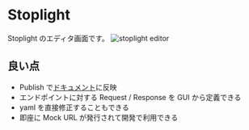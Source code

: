 # Stoplight

Stoplight のエディタ画面です。
![stoplight editor](https://user-images.githubusercontent.com/8072432/75873820-f55c8800-5e53-11ea-90cd-849fda67d1f8.png)

## 良い点

- Publish で[ドキュメント](https://stoplight.io/p/docs/gh/yuta17/stoplight-sample)に反映
- エンドポイントに対する Request / Response を GUI から定義できる
- yaml を直接修正することもできる
- 即座に Mock URL が発行されて開発で利用できる

